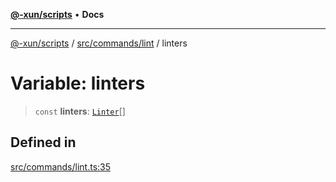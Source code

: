 [**@-xun/scripts**](../../../../README.md) • **Docs**

***

[@-xun/scripts](../../../../README.md) / [src/commands/lint](../README.md) / linters

# Variable: linters

> `const` **linters**: [`Linter`](../enumerations/Linter.md)[]

## Defined in

[src/commands/lint.ts:35](https://github.com/Xunnamius/xscripts/blob/ce701f3d57da9f82ee0036320bc62d5c51233011/src/commands/lint.ts#L35)
